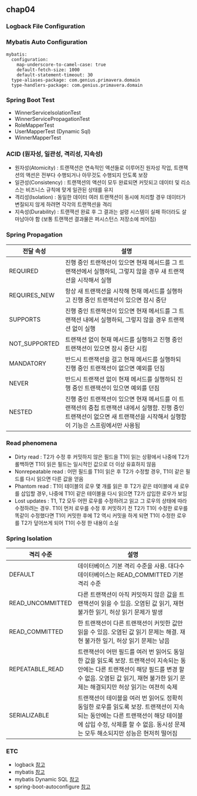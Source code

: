 ## chap04

### Logback File Configuration

### Mybatis Auto Configuration
```
mybatis:
  configuration:
    map-underscore-to-camel-case: true
    default-fetch-size: 1000
    default-statement-timeout: 30
  type-aliases-package: com.genius.primavera.domain
  type-handlers-package: com.genius.primavera.domain
```

### Spring Boot Test
* WinnerServiceIsolationTest
* WinnerServicePropagationTest
* RoleMapperTest
* UserMapperTest (Dynamic Sql)
* WinnerMapperTest

### ACID (원자성, 일관성, 격리성, 지속성)
* 원자성(Atomicity) : 트랜잭션은 연속적인 액션들로 이루어진 원자성 작업, 트랜잭션의 액션은 전부다 수행되거나 아무것도 수행되지 안도록 보장 
* 일관성(Consistency) : 트랜잭션의 액션이 모두 완료되면 커밋되고 데이터 및 리소스는 비즈니스 규칙에 맞게 일관된 상태를 유지
* 격리성(Isolation) : 동일한 데이터 여러 트랜잭션이 동시에 처리할 경우 데이터가 변질되지 않게 하려면 각각의 트랜잭션을 격리
* 지속성(Durability) : 트랜잭션 완료 후 그 결과는 설령 시스템이 실패 하더라도 살마남아야 함 (보통 트랜잭션 결과물은 퍼시스턴스 저장소에 씌어짐)

### Spring Propagation
| 전달 속성 | 설명 |
|---|---|
| REQUIRED | 진행 중인 트랜잭션이 있으면 현재 메서드를 그 트랜잭션에서 실행하되, 그렇지 않을 경우 새 트랜잭션을 시작해서 실행 |
| REQUIRES_NEW | 항상 새 트랜잭션을 시작해 현재 메서드를 실행하고 진행 중인 트랜잭션이 있으면 잠시 중단 |
| SUPPORTS | 진행 중인 트랜잭션이 있으면 현재 메서드를 그 트랜잭션 내에서 실행하되, 그렇지 않을 경우 트랜잭션 없이 실행 |
| NOT_SUPPORTED | 트랜잭션 없이 현재 메서드를 실행하고 진행 중인 트랜잭션이 있으면 잠시 중단 시킴 |
| MANDATORY | 반드시 트랜잭션을 걸고 현재 메서드를 실행하되 진행 중인 트랜잭션이 없으면 예외를 던짐 |
| NEVER | 반드시 트랜잭션 없이 현재 메서드를 실행하되 진행 중인 트랜잭션이 있으면 예외를 던짐 |
| NESTED | 진행 중인 트랜잭션이 있으면 현재 메서드를 이 트랜잭션의 중첩 트랜잭션 내에서 실행함. 진행 중인 트랜잭션이 없으면 새 트랜잭션을 시작해서 실행함 이 기능은 스프링에서만 사용됨 |

### Read phenomena
* Dirty read : T2가 수정 후 커밋하지 않은 필드을 T1이 읽는 상황에서 나중에 T2가 롤백하면 T1이 읽은 필드는 일시적인 값으로 더 이상 유효하지 않음
* Nonrepeatable read : 어떤 필드를 T1이 읽은 후 T2가 수정할 경우, T1이 같은 필드를 다시 읽으면 다른 값을 얻음 
* Phantom read : T1이 테이블의 로우 몇 개를 읽은 후 T2가 같은 테이블에 새 로우를 삽입할 경우, 나중에 T1이 같은 테이블을 다시 읽으면 T2가 삽입한 로우가 보임
* Lost updates : T1, T2 모두 어떤 로우를 수정하려고 읽고 그 로우의 상태에 따라 수정하려는 경우. T1이 먼저 로우를 수정 후 커밋하기 전 T2가 T1이 수정한 로우를 똑같이 수정했다면 T1이 커밋한 후에 T2 역시 커밋을 하게 되면 T1이 수정한 로우를 T2가 덮어쓰게 되어 T1이 수정 한 내용이 소실

### Spring Isolation

| 격리 수준 | 설명 |
|---|---|
| DEFAULT | 데이터베이스 기본 격리 수준을 사용. 대다수 데이터베이스는 READ_COMMITTED 기본 격리 수준 |
| READ_UNCOMMITTED | 다른 트랜잭션이 아직 커밋하지 않은 값을 트랜잭션이 읽을 수 있음. 오염된 값 읽기, 재현 불가한 읽기, 허상 읽기 문제가 발생 |
| READ_COMMITTED | 한 트랜잭션이 다른 트랜잭션이 커밋한 값만 읽을 수 있음. 오염된 값 읽기 문제는 해결. 재현 불가한 일기, 허상 읽기 문제는 남음 |
| REPEATABLE_READ | 트랜잭션이 어떤 필드를 여러 번 읽어도 동일한 값을 읽도록 보장. 트랜잭션이 지속되는 동안에는 다른 트랜잭션이 해당 필드를 변경 할 수 없음. 오염된 값 읽기, 재현 불가한 읽기 문제는 해결되지만 허상 읽기는 여젼히 숙제 |
| SERIALIZABLE | 트랜잭션이 테이블을 여러 번 읽어도 정확히 동일한 로우를 읽도록 보장. 트랜잭션이 지속되는 동안에는 다른 트랜잭션이 해당 테이블에 삽입 수정, 삭제를 할 수 없음. 동시성 문제는 모두 해소되지만 성능은 현저히 떨어짐 |

### ETC
* logback [참고](https://logback.qos.ch/)
* mybatis [참고](http://www.mybatis.org/mybatis-3/)
* mybatis Dynamic SQL [참고](http://www.mybatis.org/mybatis-dynamic-sql/docs/introduction.html)
* spring-boot-autoconfigure [참고](http://www.mybatis.org/spring-boot-starter/mybatis-spring-boot-autoconfigure/)
